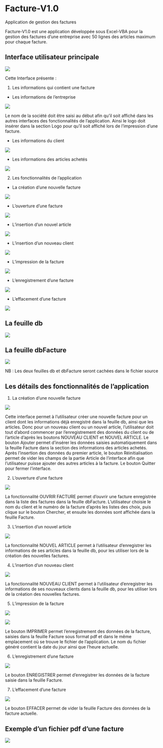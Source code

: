 # Facture-V1.0
Application de gestion des factures

Facture-V1.0 est une application développée sous Excel-VBA pour la gestion des factures d’une entreprise avec 50 lignes des articles maximum pour chaque facture. 
 ## Interface utilisateur principale
 ![](Images/1.PNG)
 
 Cette Interface présente :
 1. Les informations qui contient une facture
   * Les informations de l’entreprise
   
![](Images/2.PNG)

Le nom de la société doit être saisi au début afin qu’il soit affiché dans les autres interfaces des fonctionnalités de l’application.
Ainsi le logo doit insérer dans la section Logo pour qu’il soit affiché lors de l’impression d’une facture.  

* Les informations du client

![](Images/3.PNG)

* Les informations des articles achetés

![](Images/4.PNG)

2. Les fonctionnalités de l’application

* La création d’une nouvelle facture

![](Images/5.PNG)

* L’ouverture d’une facture

![](Images/6.PNG)

* L’insertion d’un nouvel article

![](Images/7.PNG)

* L’insertion d’un nouveau client

![](Images/8.PNG)

*	L’impression de la facture

![](Images/9.PNG)

*	L’enregistrement d’une facture

![](Images/10.PNG)

*	L’effacement d’une facture

![](Images/11.PNG)

## La feuille db
![](Images/12.PNG)

## La feuille dbFacture
![](Images/13.PNG)

NB : Les deux feuilles db et dbFacture seront cachées dans le fichier source

## Les détails des fonctionnalités de l’application 

1. La création d’une nouvelle facture

![](Images/14.PNG)

Cette interface permet à l’utilisateur créer une nouvelle facture pour un client dont les informations déjà enregistré dans la feuille db, ainsi que les articles.
Donc pour un nouveau client ou un nouvel article, l’utilisateur doit tout d’abord commencer par l’enregistrement des données du client ou de l’article d’après les boutons NOUVEAU CLIENT et NOUVEL ARTICLE.
Le bouton Ajouter permet d’insérer les données saisies automatiquement dans la feuille Facture dans la section des informations des articles achetés.
Après l’insertion des données du premier article, le bouton Réinitialisation permet de vider les champs de la partie Article de l’interface afin que l’utilisateur puisse ajouter des autres articles à la facture.
Le bouton Quitter pour fermer l’interface.

2. L’ouverture d’une facture

![](Images/15.PNG)

La fonctionnalité OUVRIR FACTURE permet d’ouvrir une facture enregistrée dans la liste des factures dans la feuille dbFacture. 
L’utilisateur choisie le nom du client et le numéro de la facture d’après les listes des choix, puis clique sur le bouton Chercher, et ensuite les données sont affichée dans la feuille Facture.

3. L’insertion d’un nouvel article

![](Images/16.PNG)

La fonctionnalité NOUVEL ARTICLE permet à l’utilisateur d’enregistrer les informations de ses articles dans la feuille db, pour les utiliser lors de la création des nouvelles factures.

4. L’insertion d’un nouveau client

![](Images/17.PNG)

La fonctionnalité NOUVEAU CLIENT permet à l’utilisateur d’enregistrer les informations de ses nouveaux clients dans la feuille db, pour les utiliser lors de la création des nouvelles factures.

5. L’impression de la facture

![](Images/19.PNG)

![](Images/18.PNG)

Le bouton IMPRIMER permet l’enregistrement des données de la facture, saisies dans la feuille Facture sous format pdf et dans le même emplacement où se trouve le fichier de l’application.
Le nom du fichier généré contient la date du jour ainsi que l’heure actuelle.

6. L’enregistrement d’une facture

![](Images/20.PNG)

Le bouton ENREGISTRER permet d’enregistrer les données de la facture saisie dans la feuille Facture.

7. L’effacement d’une facture

![](Images/21.PNG)

Le bouton EFFACER permet de vider la feuille Facture des données de la facture actuelle.

## Exemple d’un fichier pdf d’une facture

![](Images/22.PNG)
